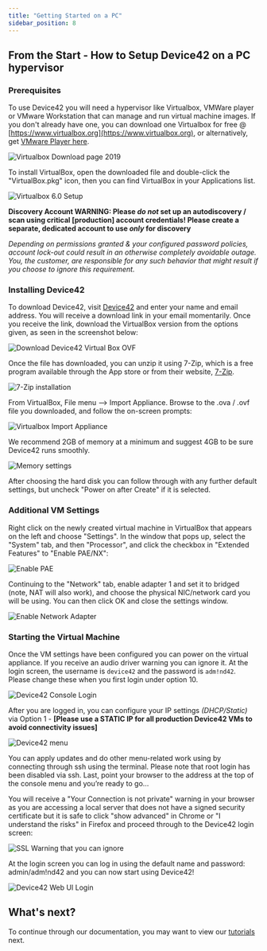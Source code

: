 ```yaml
---
title: "Getting Started on a PC"
sidebar_position: 8
---
```


## From the Start - How to Setup Device42 on a PC hypervisor

### Prerequisites

To use Device42 you will need a hypervisor like Virtualbox, VMWare player or VMware Workstation that can manage and run virtual machine images. If you don't already have one, you can download one Virtualbox for free @ [https://www.virtualbox.org](https://www.virtualbox.org), or alternatively, get [VMware Player here](https://my.vmware.com/en/web/vmware/free#desktop_end_user_computing/vmware_workstation_player/15_0). 

![Virtualbox Download page 2019](/assets/images/virtualbox_DL-hl-2019.png)

To install VirtualBox, open the downloaded file and double-click the "VirtualBox.pkg" icon, then you can find VirtualBox in your Applications list.

![Virtualbox 6.0 Setup](/assets/images/virtualbox_setup_6.0-2019.png)

**Discovery Account WARNING: Please _do not_ set up an autodiscovery / scan using critical \[production\] account credentials! Please create a separate, dedicated account to use _only_ for discovery**

_Depending on permissions granted & your configured password policies, account lock-out could result in an otherwise completely avoidable outage. You, the customer, are responsible for any such behavior that might result if you choose to ignore this requirement._

### Installing Device42

To download Device42, visit [Device42](https://www.device42.com/download/) and enter your name and email address. You will receive a download link in your email momentarily. Once you receive the link, download the VirtualBox version from the options given, as seen in the screenshot below: 

![Download Device42 Virtual Box OVF](/assets/images/DL_d42_HL-2019.png)

Once the file has downloaded, you can unzip it using 7-Zip, which is a free program available through the App store or from their website, [7-Zip](http://www.7-zip.org/). 

![7-Zip installation](/assets/images/2016-01-25-get-started-pc-1.png)

From VirtualBox, File menu --> Import Appliance. Browse to the .ova / .ovf file you downloaded, and follow the on-screen prompts: 

![Virtualbox Import Appliance](/assets/images/Virtualbox_file_import.png)

We recommend 2GB of memory at a minimum and suggest 4GB to be sure Device42 runs smoothly. 

![Memory settings](/assets/images/2016-01-25-get-started-pc-4.png)

After choosing the hard disk you can follow through with any further default settings, but uncheck "Power on after Create" if it is selected.

### Additional VM Settings

Right click on the newly created virtual machine in VirtualBox that appears on the left and choose "Settings". In the window that pops up, select the "System" tab, and then "Processor", and click the checkbox in "Extended Features" to "Enable PAE/NX":

![Enable PAE](/assets/images/2016-01-25-get-started-pc-6.png)

Continuing to the "Network" tab, enable adapter 1 and set it to bridged (note, NAT will also work), and choose the physical NIC/network card you will be using. You can then click OK and close the settings window.

![Enable Network Adapter](/assets/images/2016-01-25-get-started-pc-7.png)

### Starting the Virtual Machine

Once the VM settings have been configured you can power on the virtual appliance. If you receive an audio driver warning you can ignore it. At the login screen, the username is `device42` and the password is `adm!nd42`. Please change these when you first login under option 10.

![Device42 Console Login](/assets/images/d42-console-login-screen-v15.png)

After you are logged in, you can configure your IP settings _(DHCP/Static)_ via Option 1 - **\[Please use a STATIC IP for all production Device42 VMs to avoid connectivity issues\]**

![Device42 menu](/assets/images/20180419-getting-started-virtualbox.png)

You can apply updates and do other menu-related work using by connecting through ssh using the terminal. Please note that root login has been disabled via ssh. Last, point your browser to the address at the top of the console menu and you’re ready to go…

You will receive a "Your Connection is not private" warning in your browser as you are accessing a local server that does not have a signed security certificate but it is safe to click "show advanced" in Chrome or "I understand the risks" in Firefox and proceed through to the Device42 login screen: 

![SSL Warning that you can ignore](/assets/images/2016-01-08-get-started-mac-13.png)

At the login screen you can log in using the default name and password: admin/adm!nd42 and you can now start using Device42!

![Device42 Web UI Login](/assets/images/v15-login-screen.PNG)

## What's next?

To continue through our documentation, you may want to view our [tutorials](getstarted/tutorials/device42-tutorial.md) next.
